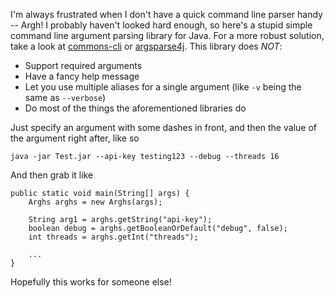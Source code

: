 I'm always frustrated when I don't have a quick command line parser handy -- Argh! I probably haven't looked hard 
enough, so here's a stupid simple command line argument parsing library for Java.  For a more robust solution, take 
a look at [commons-cli](https://commons.apache.org/proper/commons-cli/) or [argsparse4j](https://github.com/tatsuhiro-t/argparse4j).
This library does _NOT_:
    
+ Support required arguments
+ Have a fancy help message
+ Let you use multiple aliases for a single argument (like `-v` being the same as `--verbose`)
+ Do most of the things the aforementioned libraries do

Just specify an argument with some dashes in front, and then the value of the argument right after, like so


    java -jar Test.jar --api-key testing123 --debug --threads 16
    
And then grab it like

    public static void main(String[] args) {
        Arghs arghs = new Arghs(args);
        
        String arg1 = arghs.getString("api-key");
        boolean debug = arghs.getBooleanOrDefault("debug", false);
        int threads = arghs.getInt("threads");
    
        ...
    }

Hopefully this works for someone else!